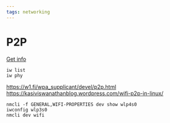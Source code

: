 ```yaml
---
tags: networking
---
```

# P2P
[Get info](https://unix.stackexchange.com/questions/564775/understanding-difference-between-p2p-client-and-p2p-device)
```
iw list
iw phy
```

https://w1.fi/wpa_supplicant/devel/p2p.html
https://kasiviswanathanblog.wordpress.com/wifi-p2p-in-linux/

```
nmcli -f GENERAL,WIFI-PROPERTIES dev show wlp4s0
iwconfig wlp3s0
nmcli dev wifi
```